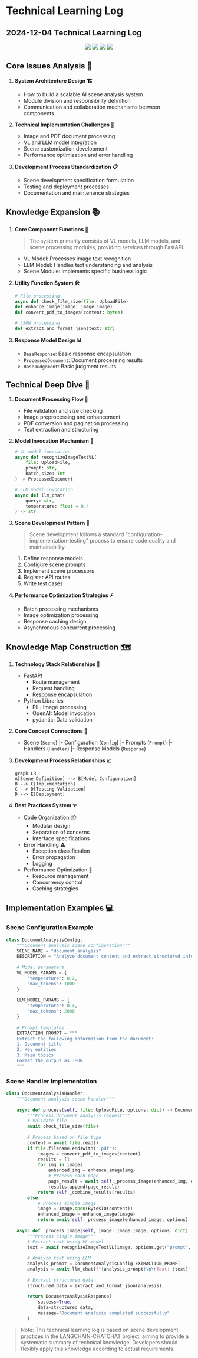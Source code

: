 # Technical Learning Log

## 2024-12-04 Technical Learning Log

<div align="center">
  <img src="https://img.shields.io/badge/FastAPI-009688?style=for-the-badge&logo=fastapi&logoColor=white"/>
  <img src="https://img.shields.io/badge/Python-3776AB?style=for-the-badge&logo=python&logoColor=white"/>
  <img src="https://img.shields.io/badge/OpenAI-412991?style=for-the-badge&logo=openai&logoColor=white"/>
  <img src="https://img.shields.io/badge/LangChain-339933?style=for-the-badge&logo=chainlink&logoColor=white"/>
</div>

## Core Issues Analysis 🎯

1. **System Architecture Design 🏗️**
   - How to build a scalable AI scene analysis system
   - Module division and responsibility definition
   - Communication and collaboration mechanisms between components

2. **Technical Implementation Challenges 🔧**
   - Image and PDF document processing
   - VL and LLM model integration
   - Scene customization development
   - Performance optimization and error handling

3. **Development Process Standardization 📋**
   - Scene development specification formulation
   - Testing and deployment processes
   - Documentation and maintenance strategies

## Knowledge Expansion 📚

1. **Core Component Functions 🔨**
   > The system primarily consists of VL models, LLM models, and scene processing modules, providing services through FastAPI.

   - VL Model: Processes image text recognition
   - LLM Model: Handles text understanding and analysis
   - Scene Module: Implements specific business logic

2. **Utility Function System 🛠️**
   ```python
   # File processing
   async def check_file_size(file: UploadFile)
   def enhance_image(image: Image.Image)
   def convert_pdf_to_images(content: bytes)

   # JSON processing
   def extract_and_format_json(text: str)
   ```

3. **Response Model Design 📊**
   - `BaseResponse`: Basic response encapsulation
   - `ProcessedDocument`: Document processing results
   - `BaseJudgement`: Basic judgment results

## Technical Deep Dive 🔬

1. **Document Processing Flow 📄**
   - File validation and size checking
   - Image preprocessing and enhancement
   - PDF conversion and pagination processing
   - Text extraction and structuring

2. **Model Invocation Mechanism 🤖**
   ```python
   # VL model invocation
   async def recognizeImageTextVL(
       file: UploadFile,
       prompt: str,
       batch_size: int
   ) -> ProcessedDocument

   # LLM model invocation
   async def llm_chat(
       query: str,
       temperature: float = 0.4
   ) -> str
   ```

3. **Scene Development Pattern 🎨**
   > Scene development follows a standard "configuration-implementation-testing" process to ensure code quality and maintainability.

   1. Define response models
   2. Configure scene prompts
   3. Implement scene processors
   4. Register API routes
   5. Write test cases

4. **Performance Optimization Strategies ⚡**
   - Batch processing mechanisms
   - Image optimization processing
   - Response caching design
   - Asynchronous concurrent processing

## Knowledge Map Construction 🗺️

1. **Technology Stack Relationships 🔗**
   - FastAPI
     - Route management
     - Request handling
     - Response encapsulation
   - Python Libraries
     - PIL: Image processing
     - OpenAI: Model invocation
     - pydantic: Data validation

2. **Core Concept Connections 🧩**
   - Scene (`Scene`)
     |- Configuration (`Config`)
     |- Prompts (`Prompt`)
     |- Handlers (`Handler`)
     |- Response Models (`Response`)

3. **Development Process Relationships 📈**
   ```mermaid
   graph LR
   A[Scene Definition] --> B[Model Configuration]
   B --> C[Implementation]
   C --> D[Testing Validation]
   D --> E[Deployment]
   ```

4. **Best Practices System ✨**
   - Code Organization 📦
     - Modular design
     - Separation of concerns
     - Interface specifications
   - Error Handling ⚠️
     - Exception classification
     - Error propagation
     - Logging
   - Performance Optimization 🚀
     - Resource management
     - Concurrency control
     - Caching strategies

## Implementation Examples 💻

### Scene Configuration Example
```python
class DocumentAnalysisConfig:
    """Document analysis scene configuration"""
    SCENE_NAME = "document_analysis"
    DESCRIPTION = "Analyze document content and extract structured information"
    
    # Model parameters
    VL_MODEL_PARAMS = {
        "temperature": 0.2,
        "max_tokens": 1000
    }
    
    LLM_MODEL_PARAMS = {
        "temperature": 0.4,
        "max_tokens": 2000
    }
    
    # Prompt templates
    EXTRACTION_PROMPT = """
    Extract the following information from the document:
    1. Document title
    2. Key entities
    3. Main topics
    Format the output as JSON.
    """
```

### Scene Handler Implementation
```python
class DocumentAnalysisHandler:
    """Document analysis scene handler"""
    
    async def process(self, file: UploadFile, options: dict) -> DocumentAnalysisResponse:
        """Process document analysis request"""
        # Validate file
        await check_file_size(file)
        
        # Process based on file type
        content = await file.read()
        if file.filename.endswith('.pdf'):
            images = convert_pdf_to_images(content)
            results = []
            for img in images:
                enhanced_img = enhance_image(img)
                # Process each page
                page_result = await self._process_image(enhanced_img, options)
                results.append(page_result)
            return self._combine_results(results)
        else:
            # Process single image
            image = Image.open(BytesIO(content))
            enhanced_image = enhance_image(image)
            return await self._process_image(enhanced_image, options)
    
    async def _process_image(self, image: Image.Image, options: dict) -> dict:
        """Process single image"""
        # Extract text using VL model
        text = await recognizeImageTextVL(image, options.get("prompt", ""))
        
        # Analyze text using LLM
        analysis_prompt = DocumentAnalysisConfig.EXTRACTION_PROMPT
        analysis = await llm_chat(f"{analysis_prompt}\n\nText: {text}")
        
        # Extract structured data
        structured_data = extract_and_format_json(analysis)
        
        return DocumentAnalysisResponse(
            success=True,
            data=structured_data,
            message="Document analysis completed successfully"
        )
```

> Note: This technical learning log is based on scene development practices in the LANGCHAIN-CHATCHAT project, aiming to provide a systematic summary of technical knowledge. Developers should flexibly apply this knowledge according to actual requirements. 